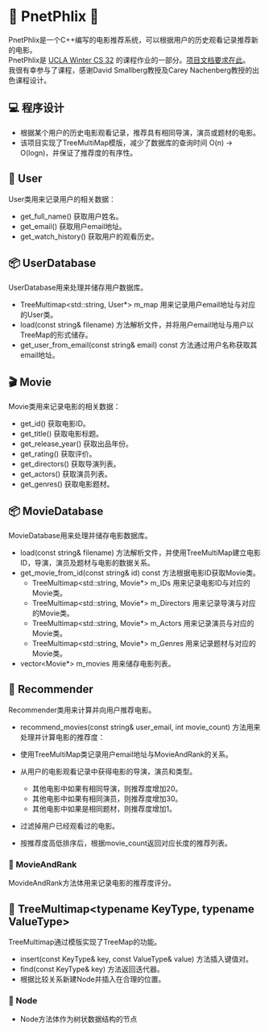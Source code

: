 # 🍿️ PnetPhlix 🍿️

PnetPhlix是一个C++编写的电影推荐系统，可以根据用户的历史观看记录推荐新的电影。   
PnetPhlix是 [UCLA Winter CS 32](http://web.cs.ucla.edu/classes/winter23/cs32/syllabus.html) 的课程作业的一部分。[项目文档要求在此](spec.pdf)。     
我很有幸参与了课程，感谢David Smallberg教授及Carey Nachenberg教授的出色课程设计。  

## 💻 程序设计
 
- 根据某个用户的历史电影观看记录，推荐具有相同导演，演员或题材的电影。
- 该项目实现了TreeMultiMap模版，减少了数据库的查询时间 O(n) -> O(logn)，并保证了推荐度的有序性。

## 👨 User
User类用来记录用户的相关数据：
- get_full_name() 获取用户姓名。
- get_email() 获取用户email地址。
- get_watch_history() 获取用户的观看历史。

## 📦 UserDatabase
UserDatabase用来处理并储存用户数据库。
- TreeMultimap<std::string, User*> m_map 用来记录用户email地址与对应的User类。
- load(const string& filename) 方法解析文件，并将用户email地址与用户以TreeMap的形式储存。
- get_user_from_email(const string& email) const 方法通过用户名称获取其email地址。

## 🎬 Movie
Movie类用来记录电影的相关数据：
- get_id() 获取电影ID。
- get_title() 获取电影标题。
- get_release_year() 获取出品年份。
- get_rating() 获取评价。
- get_directors() 获取导演列表。
- get_actors() 获取演员列表。
- get_genres() 获取电影题材。

## 📦 MovieDatabase
MovieDatabase用来处理并储存电影数据库。
- load(const string& filename) 方法解析文件，并使用TreeMultiMap建立电影ID，导演，演员及题材与电影的数据关系。
- get_movie_from_id(const string& id) const 方法根据电影ID获取Movie类。
  - TreeMultimap<std::string, Movie*> m_IDs 用来记录电影ID与对应的Movie类。
  - TreeMultimap<std::string, Movie*> m_Directors 用来记录导演与对应的Movie类。
  - TreeMultimap<std::string, Movie*> m_Actors 用来记录演员与对应的Movie类。
  - TreeMultimap<std::string, Movie*> m_Genres 用来记录题材与对应的Movie类。
- vector<Movie*> m_movies 用来储存电影列表。

## 👏 Recommender
Recommender类用来计算并向用户推荐电影。
- recommend_movies(const string& user_email, int movie_count) 方法用来处理并计算电影的推荐度：
- 使用TreeMultiMap类记录用户email地址与MovieAndRank的关系。

- 从用户的电影观看记录中获得电影的导演，演员和类型。
  - 其他电影中如果有相同导演，则推荐度增加20。
  - 其他电影中如果有相同演员，则推荐度增加30。
  - 其他电影中如果是相同题材，则推荐度增加1。 
- 过滤掉用户已经观看过的电影。
- 按推荐度高低排序后，根据movie_count返回对应长度的推荐列表。

### 🌟 MovieAndRank
MovideAndRank方法体用来记录电影的推荐度评分。

## 🌿 TreeMultimap<typename KeyType, typename ValueType>
TreeMultimap通过模版实现了TreeMap的功能。

- insert(const KeyType& key, const ValueType& value) 方法插入键值对。
- find(const KeyType& key) 方法返回迭代器。
- 根据比较关系新建Node并插入在合理的位置。

### 🧶 Node
- Node方法体作为树状数据结构的节点
